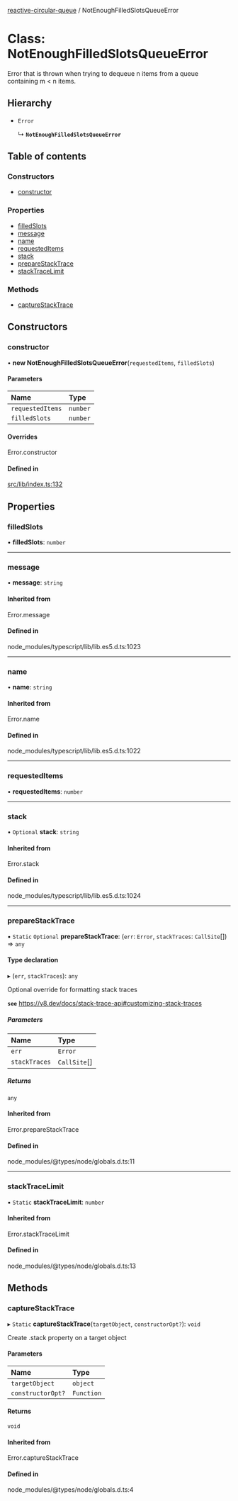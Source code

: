 [reactive-circular-queue](../README.md) / NotEnoughFilledSlotsQueueError

# Class: NotEnoughFilledSlotsQueueError

Error that is thrown when trying to dequeue n items from a queue containing m < n items.

## Hierarchy

- `Error`

  ↳ **`NotEnoughFilledSlotsQueueError`**

## Table of contents

### Constructors

- [constructor](NotEnoughFilledSlotsQueueError.md#constructor)

### Properties

- [filledSlots](NotEnoughFilledSlotsQueueError.md#filledslots)
- [message](NotEnoughFilledSlotsQueueError.md#message)
- [name](NotEnoughFilledSlotsQueueError.md#name)
- [requestedItems](NotEnoughFilledSlotsQueueError.md#requesteditems)
- [stack](NotEnoughFilledSlotsQueueError.md#stack)
- [prepareStackTrace](NotEnoughFilledSlotsQueueError.md#preparestacktrace)
- [stackTraceLimit](NotEnoughFilledSlotsQueueError.md#stacktracelimit)

### Methods

- [captureStackTrace](NotEnoughFilledSlotsQueueError.md#capturestacktrace)

## Constructors

### constructor

• **new NotEnoughFilledSlotsQueueError**(`requestedItems`, `filledSlots`)

#### Parameters

| Name | Type |
| :------ | :------ |
| `requestedItems` | `number` |
| `filledSlots` | `number` |

#### Overrides

Error.constructor

#### Defined in

[src/lib/index.ts:132](https://github.com/cdellacqua/reactive-circular-queue.js/blob/main/src/lib/index.ts#L132)

## Properties

### filledSlots

• **filledSlots**: `number`

___

### message

• **message**: `string`

#### Inherited from

Error.message

#### Defined in

node_modules/typescript/lib/lib.es5.d.ts:1023

___

### name

• **name**: `string`

#### Inherited from

Error.name

#### Defined in

node_modules/typescript/lib/lib.es5.d.ts:1022

___

### requestedItems

• **requestedItems**: `number`

___

### stack

• `Optional` **stack**: `string`

#### Inherited from

Error.stack

#### Defined in

node_modules/typescript/lib/lib.es5.d.ts:1024

___

### prepareStackTrace

▪ `Static` `Optional` **prepareStackTrace**: (`err`: `Error`, `stackTraces`: `CallSite`[]) => `any`

#### Type declaration

▸ (`err`, `stackTraces`): `any`

Optional override for formatting stack traces

**`see`** https://v8.dev/docs/stack-trace-api#customizing-stack-traces

##### Parameters

| Name | Type |
| :------ | :------ |
| `err` | `Error` |
| `stackTraces` | `CallSite`[] |

##### Returns

`any`

#### Inherited from

Error.prepareStackTrace

#### Defined in

node_modules/@types/node/globals.d.ts:11

___

### stackTraceLimit

▪ `Static` **stackTraceLimit**: `number`

#### Inherited from

Error.stackTraceLimit

#### Defined in

node_modules/@types/node/globals.d.ts:13

## Methods

### captureStackTrace

▸ `Static` **captureStackTrace**(`targetObject`, `constructorOpt?`): `void`

Create .stack property on a target object

#### Parameters

| Name | Type |
| :------ | :------ |
| `targetObject` | `object` |
| `constructorOpt?` | `Function` |

#### Returns

`void`

#### Inherited from

Error.captureStackTrace

#### Defined in

node_modules/@types/node/globals.d.ts:4
